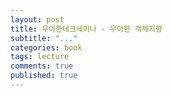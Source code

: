 ```yaml
---
layout: post
title: 우아한테크세미나 - 우아한 객체지향
subtitle: "..."
categories: book
tags: lecture
comments: true
published: true
---
```

